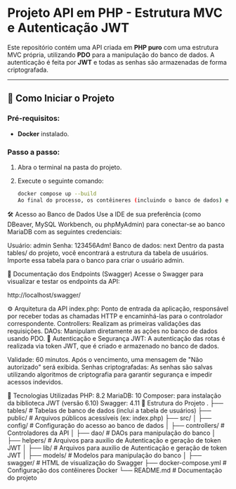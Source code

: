 # **Projeto API em PHP - Estrutura MVC e Autenticação JWT**

Este repositório contém uma API criada em **PHP puro** com uma estrutura MVC própria, utilizando **PDO** para a manipulação do banco de dados. A autenticação é feita por **JWT** e todas as senhas são armazenadas de forma criptografada.

---

## 🚀 **Como Iniciar o Projeto**

### Pré-requisitos:

- **Docker** instalado.

### Passo a passo:

1. Abra o terminal na pasta do projeto.
2. Execute o seguinte comando:

   ```bash
   docker compose up --build
   Ao final do processo, os contêineres (incluindo o banco de dados) estarão criados e rodando.
   ```

🛠️ Acesso ao Banco de Dados
Use a IDE de sua preferência (como DBeaver, MySQL Workbench, ou phpMyAdmin) para conectar-se ao banco MariaDB com as seguintes credenciais:

Usuário: admin
Senha: 123456Adm!
Banco de dados: next
Dentro da pasta tables/ do projeto, você encontrará a estrutura da tabela de usuários. Importe essa tabela para o banco para criar o usuário admin.

📄 Documentação dos Endpoints (Swagger)
Acesse o Swagger para visualizar e testar os endpoints da API:

http://localhost/swagger/

⚙️ Arquitetura da API
index.php: Ponto de entrada da aplicação, responsável por receber todas as chamadas HTTP e encaminhá-las para o controlador correspondente.
Controllers: Realizam as primeiras validações das requisições.
DAOs: Manipulam diretamente as ações no banco de dados usando PDO.
🔐 Autenticação e Segurança
JWT:
A autenticação das rotas é realizada via token JWT, que é criado e armazenado no banco de dados.

Validade: 60 minutos.
Após o vencimento, uma mensagem de "Não autorizado" será exibida.
Senhas criptografadas:
As senhas são salvas utilizando algoritmos de criptografia para garantir segurança e impedir acessos indevidos.

🧰 Tecnologias Utilizadas
PHP: 8.2
MariaDB: 10
Composer: para instalação da biblioteca JWT (versão 6.10)
Swagger: 4.11
📂 Estrutura do Projeto
.
├── tables/ # Tabelas de banco de dados (inclui a tabela de usuários)
├── public/ # Arquivos públicos acessíveis (ex: index.php)
├── src/
│ ├── config/ # Configuração do acesso ao banco de dados
│ ├── controllers/ # Controladores da API
│ ├── dao/ # DAOs para manipulação do banco
│ ├── helpers/ # Arquivos para auxilio de Autenticação e geração de token JWT
│ ├── lib/ # Arquivos para auxilio de Autenticação e geração de token JWT
│ ├── models/ # Modelos para manipulação do banco
│ ├── swagger/ # HTML de visualização do Swagger
├── docker-compose.yml # Configuração dos contêineres Docker
└── README.md # Documentação do projeto
